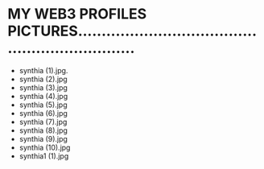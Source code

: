 # MY WEB3 PROFILES PICTURES.................................................................
- synthia (1).jpg.
- synthia (2).jpg
- synthia (3).jpg
- synthia (4).jpg
- synthia (5).jpg
- synthia (6).jpg
- synthia (7).jpg
- synthia (8).jpg
- synthia (9).jpg
- synthia (10).jpg
- synthia1 (1).jpg
